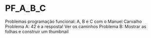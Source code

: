 # PF_A_B_C
Problemas programação funcional: A, B e C com o Manuel Carvalho
Problema A: 42 é a resposta! Ver os caminhos
Problema B: Mostrar as folhas e construir um thumbnail

